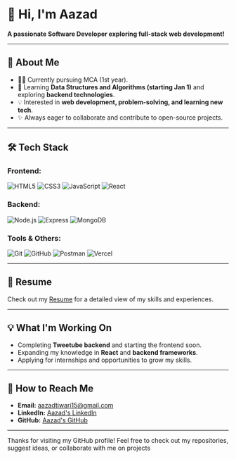 # 👋 Hi, I'm Aazad  

**A passionate Software Developer exploring full-stack web development!**  

---

## 🚀 About Me  
- 🧑‍💻 Currently pursuing MCA (1st year).  
- 🌱 Learning **Data Structures and Algorithms (starting Jan 1)** and exploring **backend technologies**.  
- 💡 Interested in **web development, problem-solving, and learning new tech**.  
- ✨ Always eager to collaborate and contribute to open-source projects.  

---

## 🛠️ Tech Stack 
### Frontend:
![HTML5](https://img.shields.io/badge/-HTML5-E34F26?style=flat&logo=html5&logoColor=white) ![CSS3](https://img.shields.io/badge/-CSS3-1572B6?style=flat&logo=css3&logoColor=white) ![JavaScript](https://img.shields.io/badge/-JavaScript-F7DF1E?style=flat&logo=javascript&logoColor=black) ![React](https://img.shields.io/badge/-React-61DAFB?style=flat&logo=react&logoColor=black)

### Backend:
![Node.js](https://img.shields.io/badge/-Node.js-339933?style=flat&logo=node.js&logoColor=white) ![Express](https://img.shields.io/badge/-Express-000000?style=flat&logo=express&logoColor=white) ![MongoDB](https://img.shields.io/badge/-MongoDB-47A248?style=flat&logo=mongodb&logoColor=white)

### Tools & Others:
![Git](https://img.shields.io/badge/-Git-F05032?style=flat&logo=git&logoColor=white) ![GitHub](https://img.shields.io/badge/-GitHub-181717?style=flat&logo=github&logoColor=white) ![Postman](https://img.shields.io/badge/-Postman-FF6C37?style=flat&logo=postman&logoColor=white) ![Vercel](https://img.shields.io/badge/-Vercel-000000?style=flat&logo=vercel&logoColor=white)

---

## 📄 Resume
Check out my [Resume]([link-to-resume.pd]/(https://drive.google.com/file/d/1yZNcjXJPcG94p02V9UbH6cnrEuUzpaCC/view?usp=sharing/)) for a detailed view of my skills and experiences.

---

## 💡 What I'm Working On  
- Completing **Tweetube backend** and starting the frontend soon.  
- Expanding my knowledge in **React** and **backend frameworks**.  
- Applying for internships and opportunities to grow my skills.  

---

## 🐬 How to Reach Me  
- **Email:** aazadtiwari15@gmail.com  
- **LinkedIn:** [Aazad's LinkedIn](https://www.linkedin.com/iaazadtiwari)  
- **GitHub:** [Aazad's GitHub](https://github.com/Aazad-Tiwari)  

---



Thanks for visiting my GitHub profile! Feel free to check out my repositories, suggest ideas, or collaborate with me on projects
